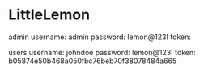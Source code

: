 # LittleLemon

admin
username: admin
password: lemon@123!
token:

users
username: johndoe
password: lemon@123!
token: b05874e50b468a050fbc76beb70f38078484a665
